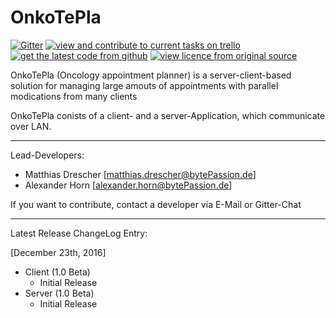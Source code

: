 # OnkoTePla 

[![Gitter](https://badges.gitter.im/OnkoTePla/Lobby.svg)](https://gitter.im/OnkoTePla/Lobby?utm_source=badge&utm_medium=badge&utm_campaign=pr-badge&utm_content=badge)
[![view and contribute to current tasks on trello](https://img.shields.io/badge/tasks-on%20trello-blue.svg)](https://trello.com/b/Vzr77ZlP/onkotepla)
[![get the latest code from github](https://img.shields.io/badge/code-on%20github-lightgrey.svg)](https://github.com/bytePassion/OnkoTePla.git)
[![view licence from original source](https://img.shields.io/badge/licence-Apache%202.0-orange.svg)](http://www.apache.org/licenses/LICENSE-2.0)

OnkoTePla (Oncology appointment planner) is a server-client-based solution for managing large amouts of appointments with parallel modications from many clients

OnkoTePla conists of a client- and a server-Application, which communicate over LAN.

---

Lead-Developers:
- Matthias Drescher [[matthias.drescher@bytePassion.de](matthias.drescher@bytePassion.de)]
- Alexander Horn [[alexander.horn@bytePassion.de](alexander.horn@bytePassion.de)]

If you want to contribute, contact a developer via E-Mail or Gitter-Chat

---

Latest Release ChangeLog Entry:

[December 23th, 2016]  
 - Client  (1.0 Beta)
    - Initial Release
 - Server (1.0 Beta) 
    - Initial Release